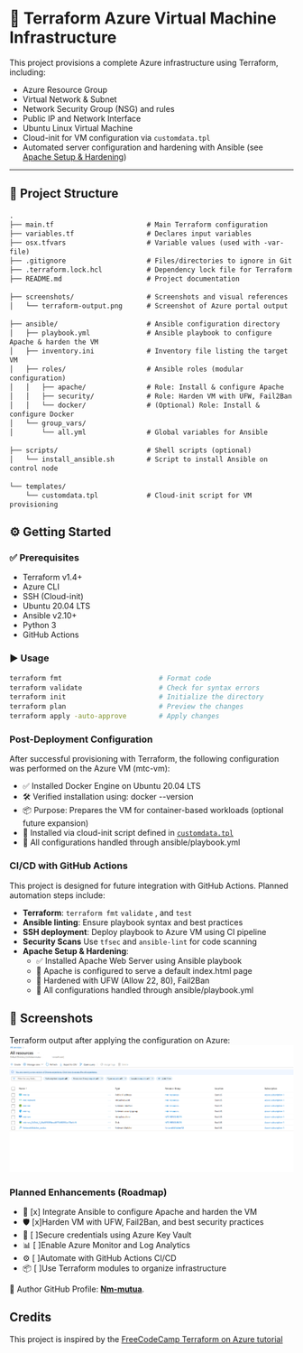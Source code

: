 # 🚀 Terraform Azure Virtual Machine Infrastructure

This project provisions a complete Azure infrastructure using Terraform, including:

- Azure Resource Group  
- Virtual Network & Subnet  
- Network Security Group (NSG) and rules  
- Public IP and Network Interface  
- Ubuntu Linux Virtual Machine  
- Cloud-init for VM configuration via `customdata.tpl`  
- Automated server configuration and hardening with Ansible (see [Apache Setup & Hardening](#apache-setup--hardening))  

---

## 📁 Project Structure

```
.
├── main.tf                       # Main Terraform configuration
├── variables.tf                  # Declares input variables
├── osx.tfvars                    # Variable values (used with -var-file)
├── .gitignore                    # Files/directories to ignore in Git
├── .terraform.lock.hcl           # Dependency lock file for Terraform
├── README.md                     # Project documentation

├── screenshots/                  # Screenshots and visual references
│   └── terraform-output.png      # Screenshot of Azure portal output

├── ansible/                      # Ansible configuration directory
│   ├── playbook.yml              # Ansible playbook to configure Apache & harden the VM
│   ├── inventory.ini             # Inventory file listing the target VM
│   ├── roles/                    # Ansible roles (modular configuration)
│   │   ├── apache/               # Role: Install & configure Apache
│   │   ├── security/             # Role: Harden VM with UFW, Fail2Ban
│   │   └── docker/               # (Optional) Role: Install & configure Docker
│   └── group_vars/
│       └── all.yml               # Global variables for Ansible

├── scripts/                      # Shell scripts (optional)
│   └── install_ansible.sh        # Script to install Ansible on control node

└── templates/
    └── customdata.tpl            # Cloud-init script for VM provisioning
```

## ⚙️ Getting Started

### ✅ Prerequisites

- Terraform v1.4+
- Azure CLI
- SSH (Cloud-init)
- Ubuntu 20.04 LTS
- Ansible v2.10+
- Python 3
- GitHub Actions

### ▶️ Usage

```bash
terraform fmt                        # Format code
terraform validate                   # Check for syntax errors
terraform init                       # Initialize the directory
terraform plan                       # Preview the changes
terraform apply -auto-approve        # Apply changes
```

### Post-Deployment Configuration

After successful provisioning with Terraform, the following configuration was performed on the Azure VM (mtc-vm):

- ✅ Installed Docker Engine on Ubuntu 20.04 LTS
- 🛠️ Verified installation using: docker --version
- 📦 Purpose: Prepares the VM for container-based workloads (optional future expansion)
- 📜 Installed via cloud-init script defined in [`customdata.tpl`](./customdata.tpl)
- 📂 All configurations handled through ansible/playbook.yml

### CI/CD with GitHub Actions

This project is designed for future integration with GitHub Actions. Planned automation steps include:

- **Terraform**: `terraform fmt` `validate` , and `test`
- **Ansible linting**: Ensure playbook syntax and best practices
- **SSH deployment**: Deploy playbook to Azure VM using CI pipeline
- **Security Scans** Use `tfsec` and `ansible-lint` for code scanning
- **Apache Setup & Hardening**:
  - ✅ Installed Apache Web Server using Ansible playbook
  - 📄 Apache is configured to serve a default index.html page
  - 🔐 Hardened with UFW (Allow 22, 80), Fail2Ban
  - 📂 All configurations handled through ansible/playbook.yml

## 📸 Screenshots
Terraform output after applying the configuration on Azure:
![Terraform Output showing Azure resources](./terraform-output.png)

### Planned Enhancements (Roadmap)

- 🔧 [x] Integrate Ansible to configure Apache and harden the VM
- 🛡️ [x]Harden VM with UFW, Fail2Ban, and best security practices
- 🔐 [ ]Secure credentials using Azure Key Vault
- 📊 [ ]Enable Azure Monitor and Log Analytics
- ⚙️ [ ]Automate with GitHub Actions CI/CD
- 📦 [ ]Use Terraform modules to organize infrastructure

 👤 Author
GitHub Profile: [**Nm-mutua**](https:github.com/Nm-mutua).

## Credits
This project is inspired by the [FreeCodeCamp Terraform on Azure tutorial](https://www.youtube.com/watch?v=V53AHWun17s&list=WL&index=4)

